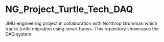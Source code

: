 # NG_Project_Turtle_Tech_DAQ
JMU engineering project in collaboration with Northrop Grumman which tracks turtle migration using smart buoys. This repository showcases the DAQ system.
